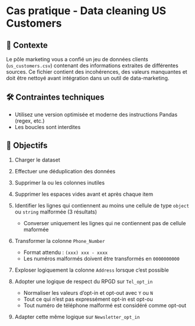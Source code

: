 # Cas pratique - Data cleaning US Customers

## 📂 Contexte

Le pôle marketing vous a confié un jeu de données clients (`us_customers.csv`) contenant des informations extraites de différentes sources. Ce fichier contient des incohérences, des valeurs manquantes et doit être nettoyé avant intégration dans un outil de data-marketing.

## 🛠️ Contraintes techniques

- Utilisez une version optimisée et moderne des instructions Pandas (regex, etc.)
- Les boucles sont interdites

## 🎯 Objectifs

1. Charger le dataset
2. Effectuer une déduplication des données
3. Supprimer la ou les colonnes inutiles
4. Supprimer les espaces vides avant et après chaque item
5. Identifier les lignes qui contiennent au moins une cellule de type `object` ou `string` malformée (3 résultats)
    - Converser uniquement les lignes qui ne contiennent pas de cellule maformée

6. Transformer la colonne `Phone_Number`
    - Format attendu : `(xxx) xxx - xxxx`  
    - Les numéros malformés doivent être transformés en `0000000000`

7. Exploser logiquement la colonne `Address` lorsque c’est possible
8. Adopter une logique de respect du RPGD sur `Tel_opt_in`  
    - Normaliser les valeurs d’opt-in et opt-out avec `Y` ou `N`
    - Tout ce qui n’est pas expressément opt-in est opt-ou
    - Tout numéro de téléphone malformé est considéré comme opt-out

9. Adapter cette même logique sur `Newsletter_opt_in`